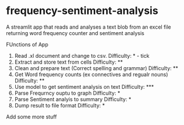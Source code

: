 # frequency-sentiment-analysis
A streamlit app that reads and analyses a text blob from an excel file returning word frequency counter and sentiment analysis

FUnctions of App
1) Read .xl document and change to csv. Difficulty: * - tick
2) Extract and store text from cells Difficulty: **
3) Clean and prepare text (Correct spelling and grammar) Difficulty: **
4) Get Word frequency counts (ex connectives and regualr nouns) Difficulty: **
5) Use model to get sentiment analysis on text Difficulty: ***
6) Parse Frequrncy ouptu to graph Difficulty: *
7) Parse Sentiment analyis to summary Difficulty: *
8) Dump result to file format Difficulty: *

Add some more stuff 
